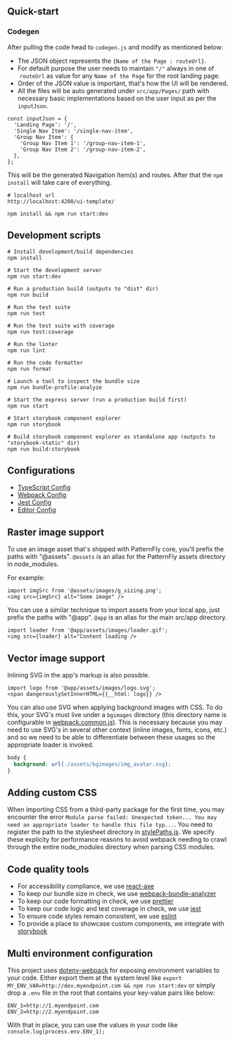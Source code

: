 ## Quick-start

### Codegen

After pulling the code head to `codegen.js` and modify as mentioned below:

*   The JSON object represents the `{Name of the Page : routeUrl}`.
*   For default purpose the user needs to maintain `"/"` always in one of  `routeUrl` as value for any `Name of the Page` for the root landing page.
*   Order of the JSON value is important, that's how the UI will be rendered.
*   All the files will be auto generated under `src/app/Pages/` path with necessary basic implementations based on the user input as per the `inputJson`.

```plaintext
const inputJson = {
  'Landing Page': '/',
  'Single Nav Item': '/single-nav-item',
  'Group Nav Item': {
    'Group Nav Item 1': '/group-nav-item-1',
    'Group Nav Item 2': '/group-nav-item-2',
  },
};
```

This will be the generated Navigation Item(s) and routes. After that the `npm install` will take care of everything.

```plaintext
# localhost url
http://localhost:4200/ui-template/
```

```plaintext
npm install && npm run start:dev
```

## Development scripts

```plaintext
# Install development/build dependencies
npm install

# Start the development server
npm run start:dev

# Run a production build (outputs to "dist" dir)
npm run build

# Run the test suite
npm run test

# Run the test suite with coverage
npm run test:coverage

# Run the linter
npm run lint

# Run the code formatter
npm run format

# Launch a tool to inspect the bundle size
npm run bundle-profile:analyze

# Start the express server (run a production build first)
npm run start

# Start storybook component explorer
npm run storybook

# Build storybook component explorer as standalone app (outputs to "storybook-static" dir)
npm run build:storybook
```

## Configurations

*   [TypeScript Config](./tsconfig.json)
*   [Webpack Config](./webpack.common.js)
*   [Jest Config](./jest.config.js)
*   [Editor Config](./.editorconfig)

## Raster image support

To use an image asset that's shipped with PatternFly core, you'll prefix the paths with "@assets". `@assets` is an alias for the PatternFly assets directory in node\_modules.

For example:

```plaintext
import imgSrc from '@assets/images/g_sizing.png';
<img src={imgSrc} alt="Some image" />
```

You can use a similar technique to import assets from your local app, just prefix the paths with "@app". `@app` is an alias for the main src/app directory.

```plaintext
import loader from '@app/assets/images/loader.gif';
<img src={loader} alt="Content loading />
```

## Vector image support

Inlining SVG in the app's markup is also possible.

```plaintext
import logo from '@app/assets/images/logo.svg';
<span dangerouslySetInnerHTML={{__html: logo}} />
```

You can also use SVG when applying background images with CSS. To do this, your SVG's must live under a `bgimages` directory (this directory name is configurable in [webpack.common.js](./webpack.common.js#L5)). This is necessary because you may need to use SVG's in several other context (inline images, fonts, icons, etc.) and so we need to be able to differentiate between these usages so the appropriate loader is invoked.

```css
body {
  background: url(./assets/bgimages/img_avatar.svg);
}
```

## Adding custom CSS

When importing CSS from a third-party package for the first time, you may encounter the error `Module parse failed: Unexpected token... You may need an appropriate loader to handle this file typ...`. You need to register the path to the stylesheet directory in [stylePaths.js](./stylePaths.js). We specify these explicity for performance reasons to avoid webpack needing to crawl through the entire node\_modules directory when parsing CSS modules.

## Code quality tools

*   For accessibility compliance, we use [react-axe](https://github.com/dequelabs/react-axe)
*   To keep our bundle size in check, we use [webpack-bundle-analyzer](https://github.com/webpack-contrib/webpack-bundle-analyzer)
*   To keep our code formatting in check, we use [prettier](https://github.com/prettier/prettier)
*   To keep our code logic and test coverage in check, we use [jest](https://github.com/facebook/jest)
*   To ensure code styles remain consistent, we use [eslint](https://eslint.org/)
*   To provide a place to showcase custom components, we integrate with [storybook](https://storybook.js.org/)

## Multi environment configuration

This project uses [dotenv-webpack](https://www.npmjs.com/package/dotenv-webpack) for exposing environment variables to your code. Either export them at the system level like `export MY_ENV_VAR=http://dev.myendpoint.com && npm run start:dev` or simply drop a `.env` file in the root that contains your key-value pairs like below:

```plaintext
ENV_1=http://1.myendpoint.com
ENV_2=http://2.myendpoint.com
```

With that in place, you can use the values in your code like `console.log(process.env.ENV_1);`
